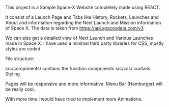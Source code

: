 This project is a Sample Space-X Website completely made using REACT.

It consist of a Launch Page and Tabs like History, Rockets, Launches and About and information regarding the Next Launch and Mission information of Space X. The data is taken from  https://api.spacexdata.com/v3

We can also get a detailed view of Next Launch and Various Launches made in Space X.
I have used a minimal third party libraries for CSS, mostly styles are coded.

File structure:

src/components/ contains the function components
src/css/ contails Styling

Pages will be responsive and more informative. Menu Bar (Hamburger) will be really cool.

With more time I would have tried to implement more Animations.


